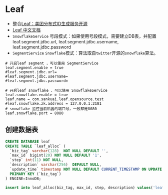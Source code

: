 # Leaf

- 整合[Leaf：美团分布式ID生成服务开源](https://tech.meituan.com/2019/03/07/open-source-project-leaf.html)
- [Leaf 中文文档](https://github.com/Meituan-Dianping/Leaf/blob/master/README_CN.md)
- `SnowflakeService`  号段模式：如果使用号段模式，需要建立DB表，并配置leaf.segment.jdbc.url, leaf.segment.jdbc.username, leaf.segment.jdbc.password
- `SegmentService`  `Snowflake`模式：算法取自`twitter`开源的`snowflake`算法。
```properties
# 开启leaf segment ，可以使用 SegmentService
leaf.segment.enable = true
#leaf.segment.jdbc.url=
#leaf.segment.jdbc.username=
#leaf.segment.jdbc.password=

# 开启leaf snowflake ，可以使用 SnowflakeService
leaf.snowflake.enable = true
leaf.name = com.sankuai.leaf.opensource.test
#leaf.snowflake.zk.address = 127.0.0.1:2181
# snowflake 监控当前机器的端口号，一般都是8080
leaf.snowflake.port = 8080
```

## 创建数据表

```sql
CREATE DATABASE leaf
CREATE TABLE `leaf_alloc` (
  `biz_tag` varchar(128)  NOT NULL DEFAULT '',
  `max_id` bigint(20) NOT NULL DEFAULT '1',
  `step` int(11) NOT NULL,
  `description` varchar(256)  DEFAULT NULL,
  `update_time` timestamp NOT NULL DEFAULT CURRENT_TIMESTAMP ON UPDATE CURRENT_TIMESTAMP,
  PRIMARY KEY (`biz_tag`)
) ENGINE=InnoDB;

insert into leaf_alloc(biz_tag, max_id, step, description) values('leaf-segment-test', 1, 2000, 'Test leaf Segment Mode Get Id')
```
